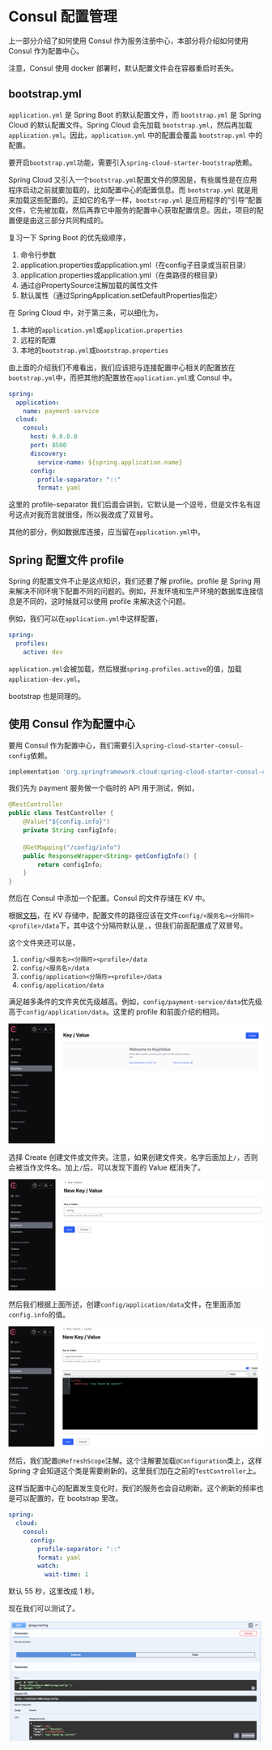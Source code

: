 # Consul 配置管理

上一部分介绍了如何使用 Consul 作为服务注册中心，本部分将介绍如何使用 Consul 作为配置中心。

注意，Consul 使用 docker 部署时，默认配置文件会在容器重启时丢失。

## bootstrap.yml

`application.yml` 是 Spring Boot 的默认配置文件，而 `bootstrap.yml` 是 Spring Cloud 的默认配置文件。Spring Cloud 会先加载 `bootstrap.yml`，然后再加载 `application.yml`。因此，`application.yml` 中的配置会覆盖 `bootstrap.yml` 中的配置。

要开启`bootstrap.yml`功能，需要引入`spring-cloud-starter-bootstrap`依赖。

Spring Cloud 又引入一个`bootstrap.yml`配置文件的原因是，有些属性是在应用程序启动之前就要加载的，比如配置中心的配置信息。而 `bootstrap.yml` 就是用来加载这些配置的。正如它的名字一样，`bootstrap.yml` 是应用程序的“引导”配置文件，它先被加载，然后再靠它中服务的配置中心获取配置信息。因此，项目的配置便是由这三部分共同构成的。

复习一下 Spring Boot 的优先级顺序，

1. 命令行参数
2. application.properties或application.yml（在config子目录或当前目录）
3. application.properties或application.yml（在类路径的根目录）
4. 通过@PropertySource注解加载的属性文件
5. 默认属性（通过SpringApplication.setDefaultProperties指定）

在 Spring Cloud 中，对于第三条，可以细化为，

1. 本地的`application.yml`或`application.properties`
2. 远程的配置
3. 本地的`bootstrap.yml`或`bootstrap.properties`

由上面的介绍我们不难看出，我们应该把与连接配置中心相关的配置放在`bootstrap.yml`中，而把其他的配置放在`application.yml`或 Consul 中。

```yaml
spring:
  application:
    name: payment-service
  cloud:
    consul:
      host: 0.0.0.0
      port: 8500
      discovery:
        service-name: ${spring.application.name}
      config:
        profile-separator: "::"
        format: yaml
```

这里的 profile-separator 我们后面会讲到，它默认是一个逗号，但是文件名有逗号这点对我而言就很怪，所以我改成了双冒号。

其他的部分，例如数据库连接，应当留在`application.yml`中。

## Spring 配置文件 profile

Spring 的配置文件不止是这点知识，我们还要了解 profile。profile 是 Spring 用来解决不同环境下配置不同的问题的。例如，开发环境和生产环境的数据库连接信息是不同的，这时候就可以使用 profile 来解决这个问题。

例如，我们可以在`application.yml`中这样配置，

```yaml
spring:
  profiles:
    active: dev
```

`application.yml`会被加载，然后根据`spring.profiles.active`的值，加载`application-dev.yml`。

bootstrap 也是同理的。

## 使用 Consul 作为配置中心

要用 Consul 作为配置中心，我们需要引入`spring-cloud-starter-consul-config`依赖。

```groovy
implementation 'org.springframework.cloud:spring-cloud-starter-consul-config'
```

我们先为 payment 服务做一个临时的 API 用于测试，例如，

```java
@RestController
public class TestController {
    @Value("${config.info}")
    private String configInfo;

    @GetMapping("/config/info")
    public ResponseWrapper<String> getConfigInfo() {
        return configInfo;
    }
}
```

然后在 Consul 中添加一个配置。Consul 的文件存储在 KV 中。

根据[文档](https://docs.spring.io/spring-cloud-consul/reference/config.html)，在 KV 存储中，配置文件的路径应该在文件`config/<服务名><分隔符><profile>/data`下，其中这个分隔符默认是`,`，但我们前面配置成了双冒号。

这个文件夹还可以是，

1. `config/<服务名><分隔符><profile>/data`
2. `config/<服务名>/data`
3. `config/application<分隔符><profile>/data`
4. `config/application/data`

满足越多条件的文件夹优先级越高。例如，`config/payment-service/data`优先级高于`config/application/data`。这里的 profile 和前面介绍的相同。

![KV](04/image.png)

选择 Create 创建文件或文件夹。注意，如果创建文件夹，名字后面加上`/`，否则会被当作文件名。加上`/`后，可以发现下面的 Value 框消失了。

![KV 创建文件夹](04/image-1.png)

然后我们根据上面所述，创建`config/application/data`文件，在里面添加`config.info`的值。

![KV 创建文件](04/image-2.png)

然后，我们配置`@RefreshScope`注解。这个注解要加载`@Configuration`类上，这样 Spring 才会知道这个类是需要刷新的。这里我们加在之前的`TestController`上。

这样当配置中心的配置发生变化时，我们的服务也会自动刷新。这个刷新的频率也是可以配置的，在 bootstrap 里改。

```yml
spring:
  cloud:
    consul:
      config:
        profile-separator: "::"
        format: yaml
        watch:
          wait-time: 1
```

默认 55 秒，这里改成 1 秒。

现在我们可以测试了。

![配置文件读取测试](04/image-3.png)
